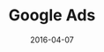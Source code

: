 ---
layout: site
title: "Google Ads"
date: 2016-04-07
categories: [google]
version: 1.5.9
major: 1
minor: 5
patch: 9
slug: google-ads
link: https://landing.google.com/ads/try/
submitter: lpolepeddi
permalink: /sites/:slug
---